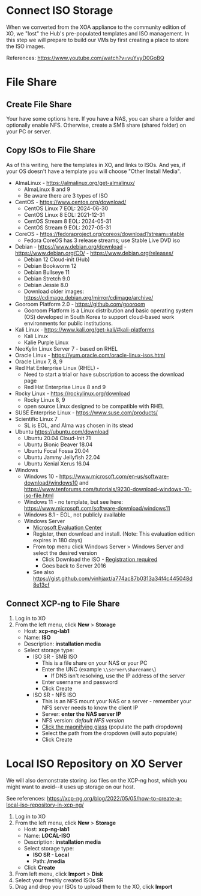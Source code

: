 # Connect ISO Storage
When we converted from the XOA appliance to the community edition of XO, we "lost" the Hub's pre-populated templates and ISO management. In this step we will prepare to build our VMs by first creating a place to store the ISO images.

References: https://www.youtube.com/watch?v=vuYvyD0GoBQ
# File Share
## Create File Share
Your have some options here. If you have a NAS, you can share a folder and optionally enable NFS. Otherwise, create a SMB share (shared folder) on your PC or server.

## Copy ISOs to File Share
As of this writing, here the templates in XO, and links to ISOs. And yes, if your OS doesn't have a template you will choose "Other Install Media".
- AlmaLinux - https://almalinux.org/get-almalinux/
  - AlmaLinux 8 and 9
  - Be aware there are 3 types of ISO
- CentOS - https://www.centos.org/download/
  - CentOS Linux 7 EOL: 2024-06-30
  - CentOS Linux 8 EOL: 2021-12-31
  - CentOS Stream 8 EOL: 2024-05-31
  - CentOS Stream 9 EOL: 2027-05-31
- CoreOS - https://fedoraproject.org/coreos/download?stream=stable
  - Fedora CoreOS has 3 release streams; use Stable Live DVD iso
- Debian - https://www.debian.org/download - https://www.debian.org/CD/ - https://www.debian.org/releases/
  - Debian 12 Cloud-init (Hub)
  - Debian Bookworm 12
  - Debian Bullseye 11
  - Debian Stretch 9.0
  - Debian Jessie 8.0
  - Download older images: https://cdimage.debian.org/mirror/cdimage/archive/
- Gooroom Platform 2.0 - https://github.com/gooroom
  - Gooroom Platform is a Linux distribution and basic operating system (OS) developed in South Korea to support cloud-based work environments for public institutions.
- Kali Linux - https://www.kali.org/get-kali/#kali-platforms
  - Kali Linux
  - Kalie Purple Linux
- NeoKylin Linux Server 7 - based on RHEL
- Oracle Linux - https://yum.oracle.com/oracle-linux-isos.html
- Oracle Linux 7, 8, 9
- Red Hat Enterprise Linux (RHEL) - 
  - Need to start a trial or have subscription to access the download page
  - Red Hat Enterprise Linux 8 and 9
- Rocky Linux - https://rockylinux.org/download
  - Rocky Linux 8, 9
  - open source Linux designed to be compatible with RHEL
- SUSE Enterprise Linux - https://www.suse.com/products/
- Scientific Linux 7
  - SL is EOL, and Alma was chosen in its stead
- Ubuntu https://ubuntu.com/download
  - Ubuntu 20.04 Cloud-Init 71
  - Ubuntu Bionic Beaver 18.04
  - Ubuntu Focal Fossa 20.04
  - Ubuntu Jammy Jellyfish 22.04
  - Ubuntu Xenial Xerus 16.04
- Windows
  - Windows 10 - https://www.microsoft.com/en-us/software-download/windows10 and https://www.tenforums.com/tutorials/9230-download-windows-10-iso-file.html
  - Windows 11 - no template, but see here: https://www.microsoft.com/software-download/windows11
  - Windows 8.1 - EOL, not publicly available
  - Windows Server
    - [Microsoft Evaluation Center](https://www.microsoft.com/en-us/evalcenter/)
    -  Register, then download and install. (Note: This evaluation edition expires in 180 days) 
    - From top menu click Windows Server > Windows Server and select the desired version
      - Click Download the ISO - <ins>Registration required</ins>
      -  Goes back to Server 2016
    -  See also https://gist.github.com/vinhjaxt/a774ac87b0313a34f4c445048d8e13cf

## Connect XCP-ng to File Share
1. Log in to XO
2. From the left menu, click **New** > **Storage**
    - Host: **xcp-ng-lab1**
    - Name: **ISO**
    - Description: **installation media**
    - Select storage type:
      - ISO SR - SMB ISO
        - This is a file share on your NAS or your PC
        - Enter the UNC (example `\\server\sharename\`)
          - If DNS isn't resolving, use the IP address of the server
        - Enter username and password
        - Click Create
      - ISO SR - NFS ISO
        - This is an NFS mount your NAS or a server - remember your NFS server needs to know the client IP
        - Server: **enter the NAS server IP**
        - NFS version: *default NFS version*
        - <ins>Click the magnifying glass</ins> (populate the path dropdown)
        - Select the path from the dropdown (will auto populate)
        - Click Create

# Local ISO Repository on XO Server
We will also demonstrate storing .iso files on the XCP-ng host, which you might want to avoid--it uses up storage on our host.

See references: https://xcp-ng.org/blog/2022/05/05/how-to-create-a-local-iso-repository-in-xcp-ng/

1. Log in to XO
2. From the left menu, click **New** > **Storage**
    - Host: **xcp-ng-lab1**
    - Name: **LOCAL-ISO**
    - Description: **installation media**
    - Select storage type:
      - **ISO SR - Local**
      - Path: **/media**
    - Click **Create**
3. From left menu, click **Import** > **Disk**
4. Select your freshly created ISOs SR
5. Drag and drop your ISOs to upload them to the XO, click **Import**
